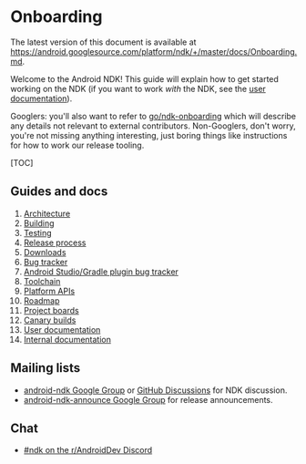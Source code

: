 # Onboarding

The latest version of this document is available at
https://android.googlesource.com/platform/ndk/+/master/docs/Onboarding.md.

Welcome to the Android NDK! This guide will explain how to get started working
on the NDK (if you want to work *with* the NDK, see the [user
documentation](https://github.com/android/ndk/discussions)).

Googlers: you'll also want to refer to
[go/ndk-onboarding](http://go/ndk-onboarding) which will describe any details
not relevant to external contributors. Non-Googlers, don't worry, you're not
missing anything interesting, just boring things like instructions for how to
work our release tooling.

[TOC]

## Guides and docs

1. [Architecture](Architecture.md)
1. [Building](Building.md)
1. [Testing](Testing.md)
1. [Release process](https://github.com/android/ndk/wiki/NDK-Release-Process)
1. [Downloads](https://github.com/android/ndk/wiki)
1. [Bug tracker](https://github.com/android/ndk/issues)
1. [Android Studio/Gradle plugin bug tracker](https://developer.android.com/studio/report-bugs)
1. [Toolchain](Toolchains.md)
1. [Platform APIs](PlatformApis.md)
1. [Roadmap](Roadmap.md)
1. [Project boards](https://github.com/android/ndk/projects)
1. [Canary builds](ContinuousBuilds.md)
1. [User documentation](https://developer.android.com/ndk/index.html)
1. [Internal documentation](http://go/ndk)

## Mailing lists

* [android-ndk Google Group] or [GitHub
  Discussions](https://github.com/android/ndk/discussions) for NDK discussion.
* [android-ndk-announce Google Group] for release announcements.

[android-ndk Google Group]: http://groups.google.com/group/android-ndk
[android-ndk-announce Google Group]: http://groups.google.com/group/android-ndk-announce

## Chat

* [#ndk on the r/AndroidDev Discord](https://discord.gg/REGa5bTP)
